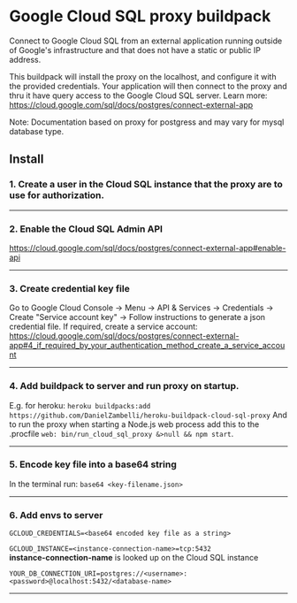 # Google Cloud SQL proxy buildpack
Connect to Google Cloud SQL from an external application running outside of Google's infrastructure and that does not have a static or public IP address.  

This buildpack will install the proxy on the localhost, and configure it with the provided credentials. Your application will then connect to the proxy and thru it have query access to the Google Cloud SQL server. Learn more: https://cloud.google.com/sql/docs/postgres/connect-external-app  

Note: Documentation based on proxy for postgress and may vary for mysql database type.  

## Install

### 1. Create a user in the Cloud SQL instance that the proxy are to use for authorization.
---


### 2. Enable the Cloud SQL Admin API
https://cloud.google.com/sql/docs/postgres/connect-external-app#enable-api

---

### 3. Create credential key file
Go to Google Cloud Console -> Menu -> API & Services -> Credentials -> Create "Service account key" -> Follow instructions to generate a json credential file. If required, create a service account: https://cloud.google.com/sql/docs/postgres/connect-external-app#4_if_required_by_your_authentication_method_create_a_service_account

---

### 4. Add buildpack to server and run proxy on startup.
E.g. for heroku: `heroku buildpacks:add https://github.com/DanielZambelli/heroku-buildpack-cloud-sql-proxy` And to run the proxy when starting a Node.js web process add this to the .procfile `web: bin/run_cloud_sql_proxy &>null && npm start`.

---

### 5. Encode key file into a base64 string
In the terminal run: `base64 <key-filename.json>`

---

### 6. Add envs to server
`GCLOUD_CREDENTIALS=<base64 encoded key file as a string>`  
  
`GCLOUD_INSTANCE=<instance-connection-name>=tcp:5432`  
**instance-connection-name** is looked up on the Cloud SQL instance  

`YOUR_DB_CONNECTION_URI=postgres://<username>:<password>@localhost:5432/<database-name>`

---
